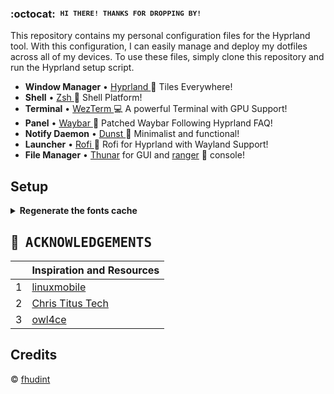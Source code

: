 ### :octocat: ‎ <sup><sub><samp>HI THERE! THANKS FOR DROPPING BY!</samp></sub></sup>
This repository contains my personal configuration files for the Hyprland tool. With this configuration, I can easily manage and deploy my dotfiles across all of my devices. To use these files, simply clone this repository and run the Hyprland setup script.

* **Window Manager** • [Hyprland ](https://github.com/hyprwm/Hyprland)🎨 Tiles Everywhere!
* **Shell** • [Zsh ](https://www.zsh.org)🐚 Shell Platform!
* **Terminal** • [WezTerm ](https://github.com/wez/wezterm) 💻 A powerful Terminal with GPU Support!
* **Panel** • [Waybar ](https://aur.archlinux.org/packages/waybar-hyprland-git)🍧 Patched Waybar Following Hyprland FAQ!
* **Notify Daemon** • [Dunst ](https://github.com/dunst-project/dunst) 🍃 Minimalist and functional!
* **Launcher** • [Rofi ](https://github.com/lbonn/rofi) 🚀 Rofi for Hyprland with Wayland Support!
* **File Manager** • [Thunar](https://github.com/xfce-mirror/thunar) for GUI and [ranger](https://github.com/ranger/ranger) 🔖 console!

## Setup
<details>
<summary><b>Regenerate the fonts cache</b></summary>
This ensures all existing caches are cleaned and regenerated for all installed fonts.

>```sh
>fc-cache -rv
>```

</details>

## :bouquet: ‎ <samp>ACKNOWLEDGEMENTS</samp>

|   | Inspiration and Resources                                   |                                                                 
|:-:|:------------------------------------------------------------|
| 1 | [linuxmobile](https://github.com/linuxmobile)               |                                                                 
| 2 | [Chris Titus Tech](https://github.com/christitustech)       |
| 3 | [owl4ce](https://github.com/owl4ce)                         |

## Credits
© [fhudint](https://github.com/fhudint)
